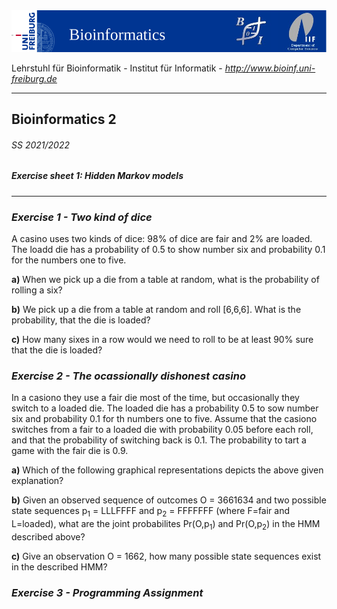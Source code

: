 <img src="./figures/banner.png" alt="UniFreiburg Banner"/>

Lehrstuhl für Bioinformatik - Institut für Informatik - *http://www.bioinf.uni-freiburg.de*

---
## Bioinformatics 2
###### SS 2021/2022
##### Exercise sheet 1: Hidden Markov models
---

### _Exercise 1 - Two kind of dice_

A casino uses two kinds of dice: 98% of dice are fair and 2% are loaded. The loadd die has a probability of 0.5 to show number six and probability 0.1 for the numbers one to five.

**a)** When we pick up a die from a table at random, what is the probability of rolling a six?

**b)** We pick up a die from a table at random and roll [6,6,6]. What is the probability, that the die is loaded?

**c)** How many sixes in a row would we need to roll to be at least 90% sure that the die is loaded?

### _Exercise 2 - The ocassionally dishonest casino_
In a casiono they use a fair die most of the time, but occasionally they switch to a loaded die. The loaded die has a probability 0.5 to sow number six and probability 0.1 for th numbers one to five. Assume that the casiono switches from a fair to a loaded die with probability 0.05 before each roll, and that the probability of switching back is 0.1. The probability to tart a game with the fair die is 0.9.

**a)** Which of the following graphical representations depicts the above given explanation?

**b)** Given an observed sequence of outcomes O = 3661634 and two possible state sequences p<sub>1</sub> = LLLFFFF and p<sub>2</sub> = FFFFFFF (where F=fair and L=loaded), what are the joint probabilites Pr(O,p<sub>1</sub>) and Pr(O,p<sub>2</sub>) in the HMM described above?

**c)** Give an observation O = 1662, how many possible state sequences exist in the described HMM?

### _Exercise 3 - Programming Assignment_
